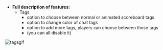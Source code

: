   * **Full description of features:**
      - Tags
        - option to choose between normal or animated scoreboard tags
        - option to change color of chat tags 
        - option to add more tags, players can choose between those tags
        - (you can all disable it)

![tagsgif](https://user-images.githubusercontent.com/64224908/124897209-60851400-dfde-11eb-90a1-4219ed50be54.gif)
